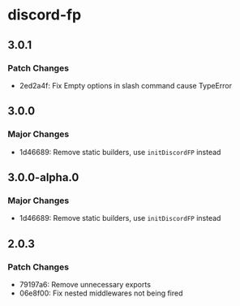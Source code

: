 # discord-fp

## 3.0.1

### Patch Changes

- 2ed2a4f: Fix Empty options in slash command cause TypeError

## 3.0.0

### Major Changes

- 1d46689: Remove static builders, use `initDiscordFP` instead

## 3.0.0-alpha.0

### Major Changes

- 1d46689: Remove static builders, use `initDiscordFP` instead

## 2.0.3

### Patch Changes

- 79197a6: Remove unnecessary exports
- 06e8f00: Fix nested middlewares not being fired
